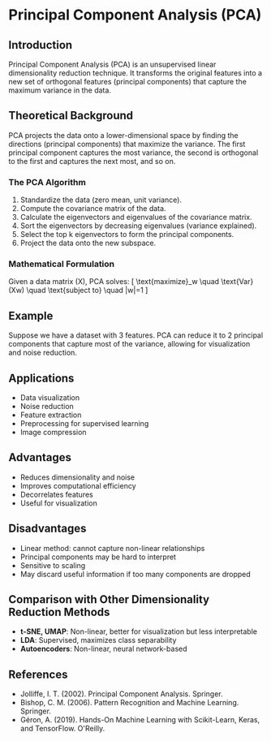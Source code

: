 # Principal Component Analysis (PCA)

## Introduction
Principal Component Analysis (PCA) is an unsupervised linear dimensionality reduction technique. It transforms the original features into a new set of orthogonal features (principal components) that capture the maximum variance in the data.

## Theoretical Background
PCA projects the data onto a lower-dimensional space by finding the directions (principal components) that maximize the variance. The first principal component captures the most variance, the second is orthogonal to the first and captures the next most, and so on.

### The PCA Algorithm
1. Standardize the data (zero mean, unit variance).
2. Compute the covariance matrix of the data.
3. Calculate the eigenvectors and eigenvalues of the covariance matrix.
4. Sort the eigenvectors by decreasing eigenvalues (variance explained).
5. Select the top k eigenvectors to form the principal components.
6. Project the data onto the new subspace.

### Mathematical Formulation
Given a data matrix \(X\), PCA solves:
\[
\text{maximize}_w \quad \text{Var}(Xw) \quad \text{subject to} \quad \|w\|=1
\]

## Example
Suppose we have a dataset with 3 features. PCA can reduce it to 2 principal components that capture most of the variance, allowing for visualization and noise reduction.

## Applications
- Data visualization
- Noise reduction
- Feature extraction
- Preprocessing for supervised learning
- Image compression

## Advantages
- Reduces dimensionality and noise
- Improves computational efficiency
- Decorrelates features
- Useful for visualization

## Disadvantages
- Linear method: cannot capture non-linear relationships
- Principal components may be hard to interpret
- Sensitive to scaling
- May discard useful information if too many components are dropped

## Comparison with Other Dimensionality Reduction Methods
- **t-SNE, UMAP**: Non-linear, better for visualization but less interpretable
- **LDA**: Supervised, maximizes class separability
- **Autoencoders**: Non-linear, neural network-based

## References
- Jolliffe, I. T. (2002). Principal Component Analysis. Springer.
- Bishop, C. M. (2006). Pattern Recognition and Machine Learning. Springer.
- Géron, A. (2019). Hands-On Machine Learning with Scikit-Learn, Keras, and TensorFlow. O'Reilly. 